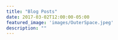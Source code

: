 ```yaml
---
title: "Blog Posts"
date: 2017-03-02T12:00:00-05:00
featured_image: 'images/OuterSpace.jpeg'
description: ""
---
```


